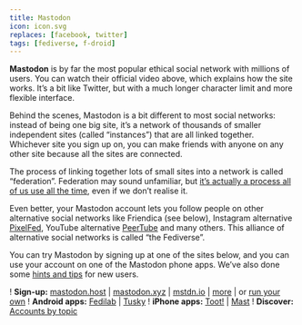 ```yaml
---
title: Mastodon
icon: icon.svg
replaces: [facebook, twitter]
tags: [fediverse, f-droid]
---
```


**Mastodon** is by far the most popular ethical social network with millions of users. You can watch their official video above, which explains how the site works. It’s a bit like Twitter, but with a much longer character limit and more flexible interface.

Behind the scenes, Mastodon is a bit different to most social networks: instead of being one big site, it’s a network of thousands of smaller independent sites (called “instances”) that are all linked together. Whichever site you sign up on, you can make friends with anyone on any other site because all the sites are connected.

The process of linking together lots of small sites into a network is called “federation”. Federation may sound unfamiliar, but [it’s actually a process all of us use all the time](https://web.archive.org/web/20190508232759/https://switching.social/federated-sites/), even if we don’t realise it.

Even better, your Mastodon account lets you follow people on other alternative social networks like Friendica (see below), Instagram alternative [PixelFed](/use/pixelfed), YouTube alternative [PeerTube](/use/peertube) and many others. This alliance of alternative social networks is called “the Fediverse”.

You can try Mastodon by signing up at one of the sites below, and you can use your account on one of the Mastodon phone apps. We’ve also done some [hints and tips](https://web.archive.org/web/20190508232759/https://switching.social/hints-tips-for-making-friends-on-alternative-social-media/) for new users.

! **Sign-up:** [mastodon.host](https://mastodon.host) | [mastodon.xyz](https://mastodon.xyz/) | [mstdn.io](https://mstdn.io) | [more](https://joinmastodon.org/#getting-started) | or [run your own](https://masto.host)
! **Android apps:** [Fedilab](https://fedilab.app/) | [Tusky](https://tusky.app/)
! **iPhone apps:** [Toot!](https://itunes.apple.com/app/toot/id1229021451/) | [Mast](https://itunes.apple.com/app/mast/id1437429129)
! **Discover:** [Accounts by topic](https://communitywiki.org/trunk/)